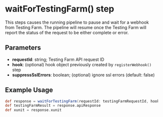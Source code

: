 # waitForTestingFarm() step

This steps causes the running pipeline to pause and wait for a webhook from Testing Farm. The pipeline will resume once the Testing Farm will report the status of the request to be either complete or error.

## Parameters

* **requestId**: string; Testing Farm API request ID
* **hook**: (optional) hook object previously created by `registerWebhook()` step
* **suppressSslErrors**: boolean; (optional) ignore ssl errors (default: false)

## Example Usage

```groovy
def response = waitForTestingFarm(requestId: testingFarmRequestId, hook: hook)
def testingFarmResult = response.apiResponse
def xunit = response.xunit
```
